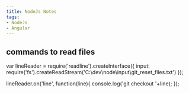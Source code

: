 ```yaml
---
title: NodeJs Notes
tags:
- NodeJs
- Angular
---
```


## commands to read files
 var lineReader = require('readline').createInterface({
    input: require('fs').createReadStream('C:\\dev\\node\\input\\git_reset_files.txt')
 });

 lineReader.on('line', function(line){
    console.log('git checkout '+line);
 });

